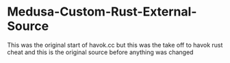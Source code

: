 # Medusa-Custom-Rust-External-Source
This was the original start of havok.cc but this was the take off to havok rust cheat and this is the original source before anything was changed


